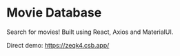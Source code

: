 <h1>Movie Database</h1>

Search for movies! Built using React, Axios and MaterialUI.

Direct demo: https://zeqk4.csb.app/
